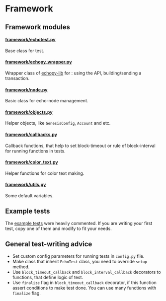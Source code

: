 # Framework

## Framework modules

#### [framework/echotest.py](./../networking_tests/framework/echotest.py)
Base class for test.

#### [framework/echopy_wrapper.py](./../networking_tests/framework/echopy_wrapper.py)
Wrapper class of [echopy-lib](https://github.com/echoprotocol/echopy-lib) for : using the API, building/sending a transaction.

#### [framework/node.py](./../networking_tests/framework/node.py)
Basic class for echo-node management.

#### [framework/objects.py](./../networking_tests/framework/objects.py)
Helper objects, like `GenesisConfig`, `Account` and etc.

#### [framework/callbacks.py](./../networking_tests/framework/callbacks.py)
Callback functions, that help to set block-timeout or rule of block-interval for running functions in tests.

#### [framework/color_text.py](./../networking_tests/framework/color_text.py)
Helper functions for color text making.

#### [framework/utils.py](./../networking_tests/framework/utils.py)
Some default variables.

## Example tests

The [example tests](./../networking_tests/) were heavily commented. If you are writing your first test, copy one of them and modify to fit your needs.

## General test-writing advice

- Set custom config parameters for running tests in `config.py` file.
- Make <YourTestName> class that inherit `EchoTest` class, you need to override `setup` method.
- Use `block_timeout_callback` and `block_interval_callback` decorators to functions, that define logic of test.
- Use `finalize` flag in `block_timeout_callback` decorator, if this function assert conditions to make test done. You can use many functions with `finalize` flag.


